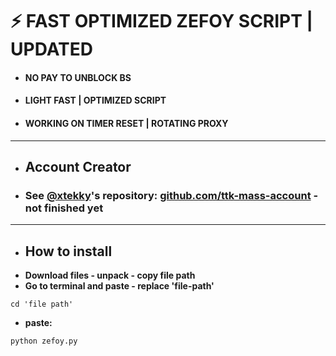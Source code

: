 # ⚡ FAST OPTIMIZED ZEFOY SCRIPT | UPDATED
- #### NO PAY TO UNBLOCK BS
- #### LIGHT FAST | OPTIMIZED SCRIPT
- #### WORKING ON TIMER RESET | ROTATING PROXY
----
- ## Account Creator
- ### See [@xtekky](https://github.com/xtekky)'s repository: [github.com/ttk-mass-account](https://github.com/xtekky/tiktok-bot-creator) - not finished yet
---
- ## How to install
-  **Download files - unpack - copy file path**
-  **Go to terminal and paste - replace 'file-path'**
```
cd 'file path'
```
- **paste:**
```
python zefoy.py
```

